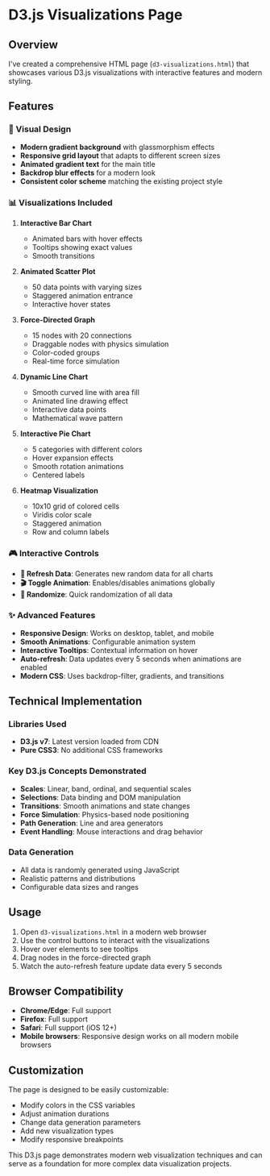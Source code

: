 # D3.js Visualizations Page

## Overview
I've created a comprehensive HTML page (`d3-visualizations.html`) that showcases various D3.js visualizations with interactive features and modern styling.

## Features

### 🎨 Visual Design
- **Modern gradient background** with glassmorphism effects
- **Responsive grid layout** that adapts to different screen sizes
- **Animated gradient text** for the main title
- **Backdrop blur effects** for a modern look
- **Consistent color scheme** matching the existing project style

### 📊 Visualizations Included

1. **Interactive Bar Chart**
   - Animated bars with hover effects
   - Tooltips showing exact values
   - Smooth transitions

2. **Animated Scatter Plot**
   - 50 data points with varying sizes
   - Staggered animation entrance
   - Interactive hover states

3. **Force-Directed Graph**
   - 15 nodes with 20 connections
   - Draggable nodes with physics simulation
   - Color-coded groups
   - Real-time force simulation

4. **Dynamic Line Chart**
   - Smooth curved line with area fill
   - Animated line drawing effect
   - Interactive data points
   - Mathematical wave pattern

5. **Interactive Pie Chart**
   - 5 categories with different colors
   - Hover expansion effects
   - Smooth rotation animations
   - Centered labels

6. **Heatmap Visualization**
   - 10x10 grid of colored cells
   - Viridis color scale
   - Staggered animation
   - Row and column labels

### 🎮 Interactive Controls

- **🔄 Refresh Data**: Generates new random data for all charts
- **🎬 Toggle Animation**: Enables/disables animations globally
- **🎲 Randomize**: Quick randomization of all data

### ✨ Advanced Features

- **Responsive Design**: Works on desktop, tablet, and mobile
- **Smooth Animations**: Configurable animation system
- **Interactive Tooltips**: Contextual information on hover
- **Auto-refresh**: Data updates every 5 seconds when animations are enabled
- **Modern CSS**: Uses backdrop-filter, gradients, and transitions

## Technical Implementation

### Libraries Used
- **D3.js v7**: Latest version loaded from CDN
- **Pure CSS3**: No additional CSS frameworks

### Key D3.js Concepts Demonstrated
- **Scales**: Linear, band, ordinal, and sequential scales
- **Selections**: Data binding and DOM manipulation
- **Transitions**: Smooth animations and state changes
- **Force Simulation**: Physics-based node positioning
- **Path Generation**: Line and area generators
- **Event Handling**: Mouse interactions and drag behavior

### Data Generation
- All data is randomly generated using JavaScript
- Realistic patterns and distributions
- Configurable data sizes and ranges

## Usage

1. Open `d3-visualizations.html` in a modern web browser
2. Use the control buttons to interact with the visualizations
3. Hover over elements to see tooltips
4. Drag nodes in the force-directed graph
5. Watch the auto-refresh feature update data every 5 seconds

## Browser Compatibility

- **Chrome/Edge**: Full support
- **Firefox**: Full support
- **Safari**: Full support (iOS 12+)
- **Mobile browsers**: Responsive design works on all modern mobile browsers

## Customization

The page is designed to be easily customizable:
- Modify colors in the CSS variables
- Adjust animation durations
- Change data generation parameters
- Add new visualization types
- Modify responsive breakpoints

This D3.js page demonstrates modern web visualization techniques and can serve as a foundation for more complex data visualization projects.

